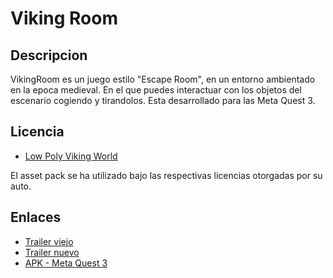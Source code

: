 # Viking Room

## Descripcion
VikingRoom es un juego estilo "Escape Room", en un entorno ambientado en la epoca medieval. En el que puedes interactuar con los objetos del escenario cogiendo y tirandolos.
Esta desarrollado para las Meta Quest 3.

## Licencia
- [Low Poly Viking World](https://www.unrealengine.com/marketplace/en-US/product/low-poly-viking-world)
  
El asset pack se ha utilizado bajo las respectivas licencias otorgadas por su auto.

## Enlaces
- [Trailer viejo](https://youtu.be/56LjvR6pYkk)
- [Trailer nuevo](https://youtu.be/x-0de6ReXMg)
- [APK - Meta Quest 3](https://drive.google.com/file/d/1DTpGBD_VCP_B6crxbkoXj3kr1Z3c9YY3/view?usp=sharing)
